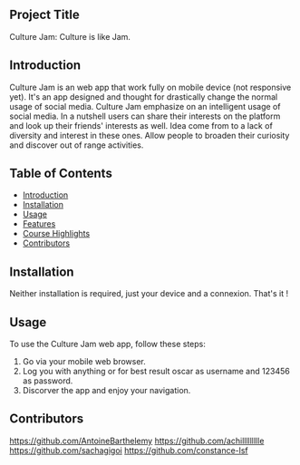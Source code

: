 ## Project Title

Culture Jam: Culture is like Jam.

## Introduction
Culture Jam is an web app that work fully on mobile device (not responsive yet). It's an app designed and thought for drastically change the normal usage of social media. Culture Jam emphasize on an intelligent usage of social media. In a nutshell users can share their interests on the platform and look up their friends' interests as well. Idea come from to a lack of diversity and interest in these ones. Allow people to broaden their curiosity and discover out of range activities.    

## Table of Contents

- [Introduction](#introduction)
- [Installation](#installation)
- [Usage](#usage)
- [Features](#features)
- [Course Highlights](#course-highlights)
- [Contributors](#contributors)

## Installation
Neither installation is required, just your device and a connexion. That's it !

## Usage
To use the Culture Jam web app, follow these steps:

1. Go via your mobile web browser.
2. Log you with anything or for best result oscar as username and 123456 as password.
4. Discorver the app and enjoy your navigation.

## Contributors
https://github.com/AntoineBarthelemy
https://github.com/achillllllllle
https://github.com/sachagigoi
https://github.com/constance-lsf



